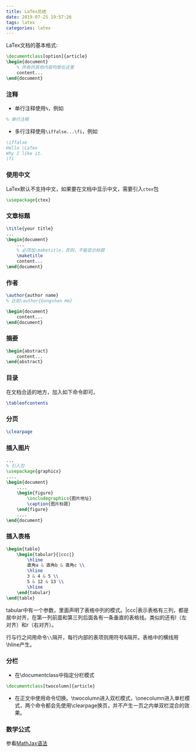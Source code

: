 ```yaml
---
title: LaTex总结
date: 2019-07-25 19:57:26
tags: latex
categories: latex
---
```


LaTex文档的基本格式:

```tex
\documentclass[option]{article}
\begin{document}
	% 所有的其他内容均放在这里
	content...
\end{document}
```

<!--more-->

### 注释

* 单行注释使用`%`，例如

```tex
% 单行注释
```

* 多行注释使用`\iffalse...\fi`，例如

```tex
\iffalse
Hello \LaTex
Why I like it.
\fi
```

### 使用中文

LaTex默认不支持中文，如果要在文档中显示中文，需要引入`ctex`包

```tex
\usepackage{ctex}
```

### 文章标题

```tex
\title{your title}
...
\begin{document}
	...
    % 必须加\maketitle，否则，不能显示标题
    \maketitle 
	content...
\end{document}

```

### 作者

```tex
\author{author name}
% 比如\author{Gongshan He}

\begin{document}
	content...
\end{document}
```

### 摘要

```tex
\begin{abstract}
	content...
\end{abstract}
```

### 目录

在文档合适的地方，加入如下命令即可。

```tex
\tableofcontents
```

### 分页

```tex
\clearpage
```

### 插入图片

```tex
...
% 引入包
\usepackage{graphicx}
....
\begin{document}
	....
	\begin{figure}
		\includegraphics{图片地址}
		\caption{图片标题}
	\end{figure}
	....
\end{document}
```

### 插入表格

```tex
\begin{table}
    \begin{tabular}{|ccc|}
        \hline
        直角a & 直角b & 直角c \\
        \hline
        3 & 4 & 5 \\
        5 & 12 & 13 \\
        \hline
    \end{tabular}
\end{table}
```

tabular中有一个参数，里面声明了表格中列的模式。|ccc|表示表格有三列，都是居中对齐，在第一列前面和第三列后面各有一条垂直的表格线。类似的还有l（左对齐）和r（右对齐）。

行与行之间用命令`\\`隔开，每行内部的表项则用符号&隔开。表格中的横线用\hline产生。

### 分栏

* 在\documentclass中指定分栏模式

```tex
\documentclass[twocolumn]{article}
```

* 在正文中使用命令切换。\\twocolumn进入双栏模式，\onecolumn进入单栏模式，两个命令都会先使用\clearpage换页，并不产生一页之内单双栏混合的效果。

### 数学公式

参看[MathJax语法](/2018/07/16/mathjax-tutorial/)

